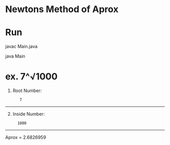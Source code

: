 # Newtons Method of Aprox

# Run
javac Main.java

java Main

# ex. 7^√1000


1) Root Number:

          7
_________________

2) Inside Number:

         1000
         
_________________

Aprox = 2.6826959



